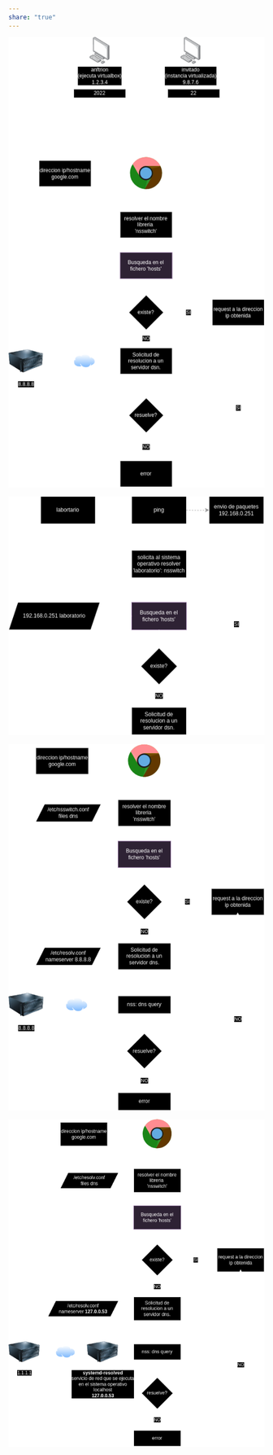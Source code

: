 ```yaml
---
share: "true"
---
```



![DNS1.png](./DNS1.png)


![DNS2.png](./DNS2.png)

 
 ![DNS3.png](./DNS3.png)
 
 
 ![DNS4.png](./DNS4.png)
 